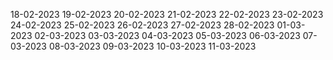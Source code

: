 18-02-2023
19-02-2023
20-02-2023
21-02-2023
22-02-2023
23-02-2023
24-02-2023
25-02-2023
26-02-2023
27-02-2023
28-02-2023
01-03-2023
02-03-2023
03-03-2023
04-03-2023
05-03-2023
06-03-2023
07-03-2023
08-03-2023
09-03-2023
10-03-2023
11-03-2023